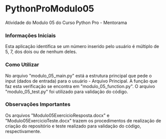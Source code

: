 # PythonProModulo05
Atividade do Modulo 05 do Curso Python Pro - Mentorama

### Informações Iniciais
Esta aplicação identifica se um número inserido pelo usuário é múltiplo de 5, 7, dos dois ou de nenhum deles.

### Como Utilizar
No arquivo "modulo_05_main.py" está a estrutura principal que pede o input (dados de entrada) para o usuário - Arquivo Principal. A função que faz esta verificação se encontra em "modulo_05_function.py". O arquivo "modulo_05_test.py" foi utilizado para validação do código.

### Observações Importantes
Os arquivos "Modulo05ExercicioResposta.docx" e "Modulo05ExercicioTeste.docx" trazem os procedimentos de realização de criação do repositório e teste realizado para validação do código, respectivamente.
